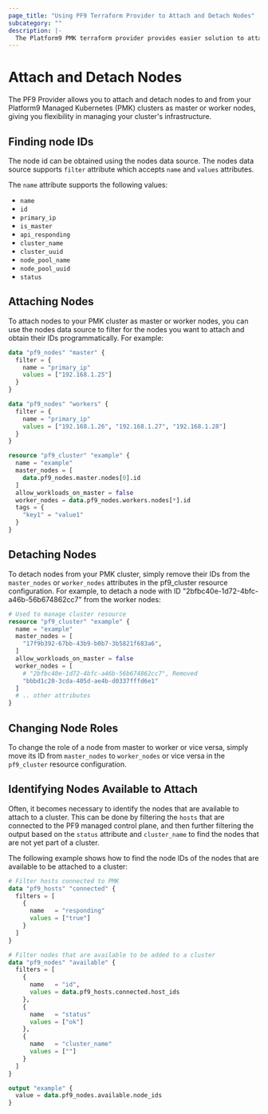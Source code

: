 ```yaml
---
page_title: "Using PF9 Terraform Provider to Attach and Detach Nodes"
subcategory: ""
description: |-
  The Platform9 PMK terraform provider provides easier solution to attach and detach nodes.
---
```


# Attach and Detach Nodes

The PF9 Provider allows you to attach and detach nodes to and from your Platform9 Managed Kubernetes (PMK) clusters as master or worker nodes, giving you flexibility in managing your cluster's infrastructure.

## Finding node IDs

The node id can be obtained using the nodes data source. The nodes data source supports `filter` attribute which accepts `name` and `values` attributes.

The `name` attribute supports the following values:

- `name`
- `id`
- `primary_ip`
- `is_master`
- `api_responding`
- `cluster_name`
- `cluster_uuid`
- `node_pool_name`
- `node_pool_uuid`
- `status`

## Attaching Nodes

To attach nodes to your PMK cluster as master or worker nodes, you can use the nodes data source to filter for the nodes you want to attach and obtain their IDs programmatically. For example:


```terraform
data "pf9_nodes" "master" {
  filter = {
    name = "primary_ip"
    values = ["192.168.1.25"]
  }
}

data "pf9_nodes" "workers" {
  filter = {
    name = "primary_ip"
    values = ["192.168.1.26", "192.168.1.27", "192.168.1.28"]
  }
}

resource "pf9_cluster" "example" {
  name = "example"
  master_nodes = [
    data.pf9_nodes.master.nodes[0].id
  ]
  allow_workloads_on_master = false
  worker_nodes = data.pf9_nodes.workers.nodes[*].id
  tags = {
    "key1" = "value1"
  }
}
```

## Detaching Nodes

To detach nodes from your PMK cluster, simply remove their IDs from the `master_nodes` or `worker_nodes` attributes in the pf9_cluster resource configuration. For example, to detach a node with ID "2bfbc40e-1d72-4bfc-a46b-56b674862cc7" from the worker nodes:

```terraform
# Used to manage cluster resource
resource "pf9_cluster" "example" {
  name = "example"
  master_nodes = [
    "17f9b392-67bb-43b9-b0b7-3b5821f683a6",
  ]
  allow_workloads_on_master = false
  worker_nodes = [
    # "2bfbc40e-1d72-4bfc-a46b-56b674862cc7", Removed
    "bbbd1c20-3cda-405d-ae4b-d0337fffd6e1"
  ]
  # .. other attributes
}
```

## Changing Node Roles

To change the role of a node from master to worker or vice versa, simply move its ID from `master_nodes` to `worker_nodes` or vice versa in the `pf9_cluster` resource configuration.

## Identifying Nodes Available to Attach

Often, it becomes necessary to identify the nodes that are available to attach to a cluster. This can be done by filtering the `hosts` that are connected to the PF9 managed control plane, and then further filtering the output based on the `status` attribute and `cluster_name` to find the nodes that are not yet part of a cluster.

The following example shows how to find the node IDs of the nodes that are available to be attached to a cluster:

```terraform
# Filter hosts connected to PMK
data "pf9_hosts" "connected" {
  filters = [
    {
      name   = "responding"
      values = ["true"]
    }
  ]
}

# Filter nodes that are available to be added to a cluster
data "pf9_nodes" "available" {
  filters = [
    {
      name   = "id",
      values = data.pf9_hosts.connected.host_ids
    },
    {
      name   = "status"
      values = ["ok"]
    },
    {
      name   = "cluster_name"
      values = [""]
    }
  ]
}

output "example" {
  value = data.pf9_nodes.available.node_ids
}
```